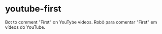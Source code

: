# youtube-first
Bot to comment "First" on YouTybe videos.
Robô para comentar "First" em vídeos do YouTube.
